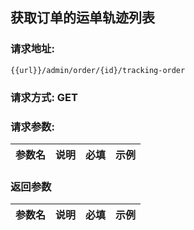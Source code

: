 ## 获取订单的运单轨迹列表
### 请求地址:
```
{{url}}/admin/order/{id}/tracking-order
```
### 请求方式: GET  
### 请求参数:  

|参数名|说明|必填|示例|  
 |---|---|---|---|  
### 返回参数  

|参数名|说明|必填|示例|  
 |---|---|---|---|  
